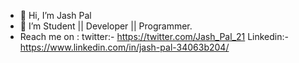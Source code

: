 - 👋 Hi, I’m Jash Pal
- 👀 I’m  Student || Developer || Programmer.
- Reach me on : twitter:- https://twitter.com/Jash_Pal_21         Linkedin:-  https://www.linkedin.com/in/jash-pal-34063b204/ 

<!---
Jash-Pal/Jash-Pal is a ✨ special ✨ repository because its `README.md` (this file) appears on your GitHub profile.
You can click the Preview link to take a look at your changes.
--->
